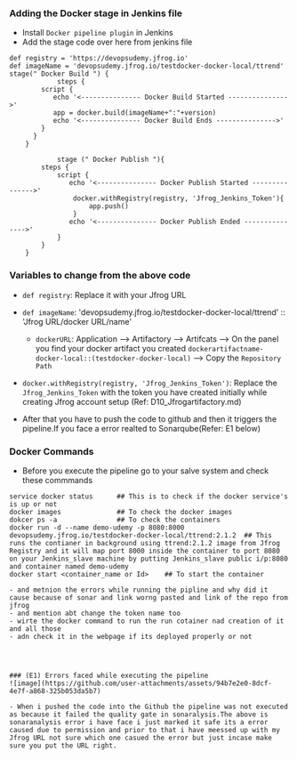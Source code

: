 ### Adding the Docker stage in Jenkins file 

- Install ```Docker pipeline plugin``` in Jenkins
- Add the stage code over here from jenkins file
```
def registry = 'https://devopsudemy.jfrog.io'                          
def imageName = 'devopsudemy.jfrog.io/testdocker-docker-local/ttrend'  
stage(" Docker Build ") {
            steps {
        script {
           echo '<--------------- Docker Build Started --------------->'
           app = docker.build(imageName+":"+version)
           echo '<--------------- Docker Build Ends --------------->'
        }
      }
    }

            stage (" Docker Publish "){
        steps {
            script {
               echo '<--------------- Docker Publish Started --------------->'  
                docker.withRegistry(registry, 'Jfrog_Jenkins_Token'){
                    app.push()
                }    
               echo '<--------------- Docker Publish Ended --------------->'  
            }
        }
    }
```
### Variables to change from the above code
 - ```def registry```: Replace it with your Jfrog URL
 - ```def imageName```: 'devopsudemy.jfrog.io/testdocker-docker-local/ttrend'  :: 'Jfrog URL/docker URL/name'
      - ```dockerURL```: Application --> Artifactory --> Artifcats --> On the panel you find your docker artifact you created ```dockerartifactname-docker-local::(testdocker-docker-local)``` --> Copy the ```Repository Path```
 - ```docker.withRegistry(registry, 'Jfrog_Jenkins_Token')```: Replace the ```Jfrog_Jenkins_Token``` with the token you have created initially while creating Jfrog account setup (Ref: D10_Jfrogartifactory.md)

- After that you have to push the code to github and then it triggers the pipeline.If you face a error realted to Sonarqube(Refer: E1 below)



### Docker Commands
- Before you execute the pipeline go to your salve system and check these commmands
```
service docker status      ## This is to check if the docker service's is up or not
docker images              ## To check the docker images
dokcer ps -a               ## To check the containers
docker run -d --name demo-udemy -p 8080:8000 devopsudemy.jfrog.io/testdocker-docker-local/ttrend:2.1.2  ## This runs the contianer in background using ttrend:2.1.2 image from Jfrog Registry and it will map port 8000 inside the container to port 8080 on your Jenkins_slave machine by putting Jenkins_slave public i/p:8080 and container named demo-udemy
docker start <container_name or Id>    ## To start the container 

- and metnion the errors while running the pipline and why did it cause because of sonar and link worng pasted and link of the repo from jfrog
- and mention abt change the token name too
- wirte the docker command to run the run cotainer nad creation of it and all those
- adn check it in the webpage if its deployed properly or not




### (E1) Errors faced while executing the pipeline 
![image](https://github.com/user-attachments/assets/94b7e2e0-8dcf-4e7f-a868-325b053da5b7)

- When i pushed the code into the Github the pipeline was not executed as because it failed the quality gate in sonaralysis.The above is sonaranalysis error i have face i just marked it safe its a error caused due to permission and prior to that i have meessed up with my Jfrog URL not sure which one casued the error but just incase make sure you put the URL right.
